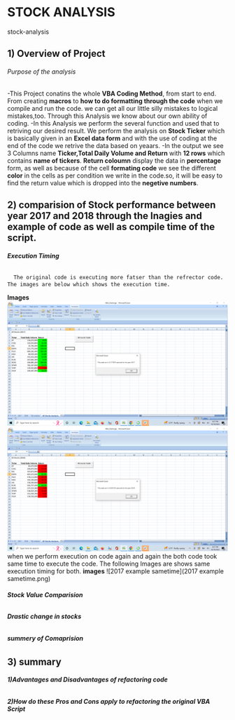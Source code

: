 # STOCK ANALYSIS

stock-analysis 

## 1) Overview of Project

###### Purpose of the analysis ######

-This Project conatins the whole **VBA Coding Method**, from start to end. From creating **macros** to **how to do formatting through the code** when we compile and run   the code. we can get all our little silly mistakes to logical mistakes,too. Through this Analysis we know about our own ability of coding.
-In this Analysis we perform the several function and used that to retriving our desired result. We perform the analysis on **Stock Ticker** which is basically given in an **Excel data form** and with the use of coding at the end of the code we retrive the data based on yeaars.
-In the output we see 3 Columns name **Ticker,Total Daily Volume and Return** with **12 rows** which contains **name of tickers**. **Return coloumn** display the data in **percentage** form, as well as because of the cell **formating code** we see the different **color** in the cells as per condition we write in the code.so, it will be easy to find the return value which is dropped into the **negetive numbers**.


## 2) comparision of Stock performance between year 2017 and 2018 through the Inagies and example of code as well as compile time of the script.

######  **Execution Timing**
      The original code is executing more fatser than the refrector code. The images are below which shows the execution time.
**Images**
![VBA_Challenge_2017](resources/VBA_Challenge_2017.png)
![VBA_Challenge_2018](resources/VBA_Challenge_2018.png)
 when we perform execution on code again and again the both code took same time to execute the code. The following Images are shows same execution timing for both.
 **images**
 ![2017 example sametime](2017 example sametime.png)

###### **Stock Value Comparision**
###### **Drastic change in stocks**
###### **summery of Comaprision**

## 3) summary
  ###### **1)Advantages and Disadvantages of refactoring code**
  ###### **2)How do these Pros and Cons apply to refactoring the original VBA Script**




